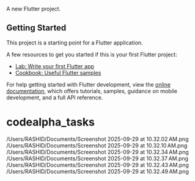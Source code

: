

A new Flutter project.

## Getting Started

This project is a starting point for a Flutter application.

A few resources to get you started if this is your first Flutter project:

- [Lab: Write your first Flutter app](https://docs.flutter.dev/get-started/codelab)
- [Cookbook: Useful Flutter samples](https://docs.flutter.dev/cookbook)

For help getting started with Flutter development, view the
[online documentation](https://docs.flutter.dev/), which offers tutorials,
samples, guidance on mobile development, and a full API reference.
# codealpha_tasks
/Users/RASHID/Documents/Screenshot 2025-09-29 at 10.32.02 AM.png
/Users/RASHID/Documents/Screenshot 2025-09-29 at 10.32.10 AM.png
/Users/RASHID/Documents/Screenshot 2025-09-29 at 10.32.34 AM.png
/Users/RASHID/Documents/Screenshot 2025-09-29 at 10.32.37 AM.png
/Users/RASHID/Documents/Screenshot 2025-09-29 at 10.32.43 AM.png
/Users/RASHID/Documents/Screenshot 2025-09-29 at 10.32.49 AM.png
